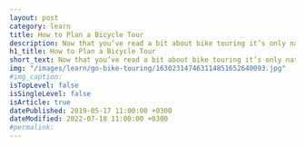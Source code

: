 ```yaml
---
layout: post
category: learn
title: How to Plan a Bicycle Tour
description: Now that you’ve read a bit about bike touring it’s only natural to want to know how you can get started. Planning is fun!
h1_title: How to Plan a Bicycle Tour
short_text: Now that you’ve read a bit about bike touring it’s only natural to want to know how you can get started. Planning is fun!
img: "/images/learn/go-bike-touring/163023147463114851652640093.jpg"
#img_caption: 
isTopLevel: false
isSingleLevel: false
isArticle: true
datePublished: 2019-05-17 11:00:00 +0300
dateModified: 2022-07-18 11:00:00 +0300
#permalink: 
---
```

